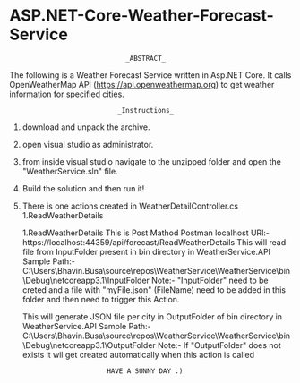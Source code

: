 # ASP.NET-Core-Weather-Forecast-Service

                                 _ABSTRACT_ 

The following is a Weather Forecast Service written in Asp.NET Core. 
It calls OpenWeatherMap API (https://api.openweathermap.org) to get weather information for specified cities. 


                               _Instructions_
                                    
 1) download and unpack the archive.
 2) open visual studio as administrator.
 3) from inside visual studio navigate to the unzipped folder and open the "WeatherService.sln" file.
 4) Build the solution and then run it!
 5) There is one actions created in WeatherDetailController.cs
	1.ReadWeatherDetails
		
	1.ReadWeatherDetails
	This is Post Mathod
	Postman localhost URl:- https://localhost:44359/api/forecast/ReadWeatherDetails
	This will read file from InputFolder present in bin directory in WeatherService.API
	Sample Path:- C:\Users\Bhavin.Busa\source\repos\WeatherService\WeatherService\bin\Debug\netcoreapp3.1\InputFolder
	Note:- "InputFolder" need to be creted and a file with "myFile.json" (FileName) need to be added in this folder and then need to trigger this Action.
	
	This will generate JSON file per city in OutputFolder of bin directory in WeatherService.API
	Sample Path:- C:\Users\Bhavin.Busa\source\repos\WeatherService\WeatherService\bin\Debug\netcoreapp3.1\OutputFolder
	Note:- If "OutputFolder" does not exists it wil get created automatically when this action is called
 
                                  
                             HAVE A SUNNY DAY :)
